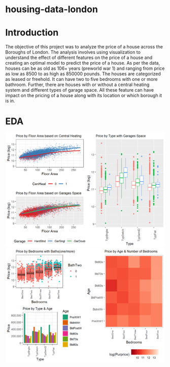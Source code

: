 # housing-data-london
# Introduction
The objective of this project was to analyze the price of a house across the Boroughs of London. The analysis
involves using visualization to understand the effect of different features on the price of a house and creating
an optimal model to predict the price of a house. As per the data, houses can be as old as 106+ years (preworld
war 1) and ranging from price as low as 8500 to as high as 850000 pounds. The houses are categorized
as leased or freehold. It can have two to five bedrooms with one or more bathroom. Further, there are houses
with or without a central heating system and different types of garage space. All these feature can have impact
on the pricing of a house along with its location or which borough it is in. 

# EDA
![](https://github.com/rchadha96/housing-data-london/blob/master/images/EDA%20(1).png)
![](https://github.com/rchadha96/housing-data-london/blob/master/images/EDA%20(2).png)



